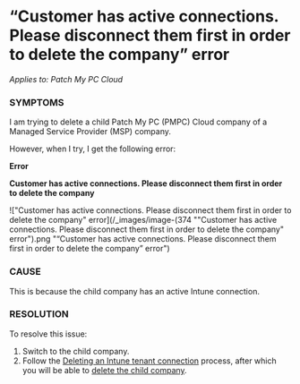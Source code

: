 # “Customer has active connections. Please disconnect them first in order to delete the company” error

_Applies to: Patch My PC Cloud_

### SYMPTOMS

I am trying to delete a child Patch My PC (PMPC) Cloud company of a Managed Service Provider (MSP) company.

However, when I try, I get the following error:

**Error**

**Customer has active connections. Please disconnect them first in order to delete the company**

!["Customer has active connections. Please disconnect them first in order to delete the company" error](/_images/image-(374 "\"Customer has active connections. Please disconnect them first in order to delete the company\" error").png "“Customer has active connections. Please disconnect them first in order to delete the company” error")

### CAUSE

This is because the child company has an active Intune connection.

### RESOLUTION

To resolve this issue:

1. Switch to the child company.
2. Follow the [Deleting an Intune tenant connection](../../cloud-administration/manage-your-environments-in-cloud/manage-cloud-intune-tenants.md#deleting-an-intune-tenant-connection) process, after which you will be able to [delete the child company](../../managed-service-provider/managed-service-provider-administration/manage-msp-companies/remove-a-company-from-being-managed-cloud-msp.md#delete-a-child-company).